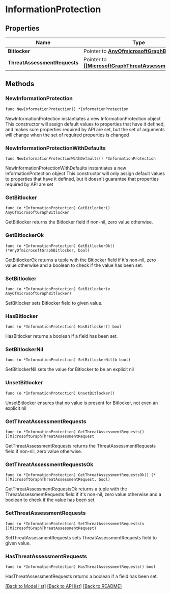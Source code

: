 # InformationProtection

## Properties

Name | Type | Description | Notes
------------ | ------------- | ------------- | -------------
**Bitlocker** | Pointer to [**AnyOfmicrosoftGraphBitlocker**](anyOf&lt;microsoft.graph.bitlocker&gt;.md) |  | [optional] 
**ThreatAssessmentRequests** | Pointer to [**[]MicrosoftGraphThreatAssessmentRequest**](MicrosoftGraphThreatAssessmentRequest.md) |  | [optional] 

## Methods

### NewInformationProtection

`func NewInformationProtection() *InformationProtection`

NewInformationProtection instantiates a new InformationProtection object
This constructor will assign default values to properties that have it defined,
and makes sure properties required by API are set, but the set of arguments
will change when the set of required properties is changed

### NewInformationProtectionWithDefaults

`func NewInformationProtectionWithDefaults() *InformationProtection`

NewInformationProtectionWithDefaults instantiates a new InformationProtection object
This constructor will only assign default values to properties that have it defined,
but it doesn't guarantee that properties required by API are set

### GetBitlocker

`func (o *InformationProtection) GetBitlocker() AnyOfmicrosoftGraphBitlocker`

GetBitlocker returns the Bitlocker field if non-nil, zero value otherwise.

### GetBitlockerOk

`func (o *InformationProtection) GetBitlockerOk() (*AnyOfmicrosoftGraphBitlocker, bool)`

GetBitlockerOk returns a tuple with the Bitlocker field if it's non-nil, zero value otherwise
and a boolean to check if the value has been set.

### SetBitlocker

`func (o *InformationProtection) SetBitlocker(v AnyOfmicrosoftGraphBitlocker)`

SetBitlocker sets Bitlocker field to given value.

### HasBitlocker

`func (o *InformationProtection) HasBitlocker() bool`

HasBitlocker returns a boolean if a field has been set.

### SetBitlockerNil

`func (o *InformationProtection) SetBitlockerNil(b bool)`

 SetBitlockerNil sets the value for Bitlocker to be an explicit nil

### UnsetBitlocker
`func (o *InformationProtection) UnsetBitlocker()`

UnsetBitlocker ensures that no value is present for Bitlocker, not even an explicit nil
### GetThreatAssessmentRequests

`func (o *InformationProtection) GetThreatAssessmentRequests() []MicrosoftGraphThreatAssessmentRequest`

GetThreatAssessmentRequests returns the ThreatAssessmentRequests field if non-nil, zero value otherwise.

### GetThreatAssessmentRequestsOk

`func (o *InformationProtection) GetThreatAssessmentRequestsOk() (*[]MicrosoftGraphThreatAssessmentRequest, bool)`

GetThreatAssessmentRequestsOk returns a tuple with the ThreatAssessmentRequests field if it's non-nil, zero value otherwise
and a boolean to check if the value has been set.

### SetThreatAssessmentRequests

`func (o *InformationProtection) SetThreatAssessmentRequests(v []MicrosoftGraphThreatAssessmentRequest)`

SetThreatAssessmentRequests sets ThreatAssessmentRequests field to given value.

### HasThreatAssessmentRequests

`func (o *InformationProtection) HasThreatAssessmentRequests() bool`

HasThreatAssessmentRequests returns a boolean if a field has been set.


[[Back to Model list]](../README.md#documentation-for-models) [[Back to API list]](../README.md#documentation-for-api-endpoints) [[Back to README]](../README.md)


